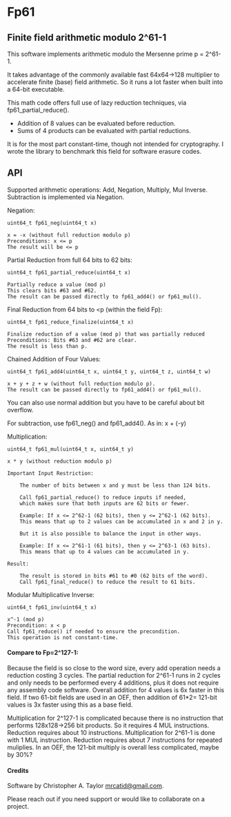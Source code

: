 # Fp61
## Finite field arithmetic modulo 2^61-1

This software implements arithmetic modulo the Mersenne prime p = 2^61-1.

It takes advantage of the commonly available fast 64x64->128 multiplier
to accelerate finite (base) field arithmetic.  So it runs a lot faster
when built into a 64-bit executable.

This math code offers full use of lazy reduction techniques,
via fp61_partial_reduce().
+ Addition of 8 values can be evaluated before reduction.
+ Sums of 4 products can be evaluated with partial reductions.

It is for the most part constant-time, though not intended for cryptography.
I wrote the library to benchmark this field for software erasure codes.

## API

Supported arithmetic operations: Add, Negation, Multiply, Mul Inverse.
Subtraction is implemented via Negation.

Negation:

    uint64_t fp61_neg(uint64_t x)

	x = -x (without full reduction modulo p)
	Preconditions: x <= p
	The result will be <= p

Partial Reduction from full 64 bits to 62 bits:

    uint64_t fp61_partial_reduce(uint64_t x)

	Partially reduce a value (mod p)
	This clears bits #63 and #62.
	The result can be passed directly to fp61_add4() or fp61_mul().

Final Reduction from 64 bits to <p (within the field Fp):

    uint64_t fp61_reduce_finalize(uint64_t x)

	Finalize reduction of a value (mod p) that was partially reduced
	Preconditions: Bits #63 and #62 are clear.
	The result is less than p.

Chained Addition of Four Values:

    uint64_t fp61_add4(uint64_t x, uint64_t y, uint64_t z, uint64_t w)

	x + y + z + w (without full reduction modulo p).
	The result can be passed directly to fp61_add4() or fp61_mul().

You can also use normal addition but you have to be careful about bit overflow.

For subtraction, use fp61_neg() and fp61_add4().
As in: x + (-y)

Multiplication:

    uint64_t fp61_mul(uint64_t x, uint64_t y)

    x * y (without reduction modulo p)

    Important Input Restriction:

        The number of bits between x and y must be less than 124 bits.

        Call fp61_partial_reduce() to reduce inputs if needed,
        which makes sure that both inputs are 62 bits or fewer.

        Example: If x <= 2^62-1 (62 bits), then y <= 2^62-1 (62 bits).
        This means that up to 2 values can be accumulated in x and 2 in y.

        But it is also possible to balance the input in other ways.

        Example: If x <= 2^61-1 (61 bits), then y <= 2^63-1 (63 bits).
        This means that up to 4 values can be accumulated in y.

    Result:

        The result is stored in bits #61 to #0 (62 bits of the word).
        Call fp61_final_reduce() to reduce the result to 61 bits.

Modular Multiplicative Inverse:

    uint64_t fp61_inv(uint64_t x)

	x^-1 (mod p)
	Precondition: x < p
	Call fp61_reduce() if needed to ensure the precondition.
	This operation is not constant-time.


#### Compare to Fp=2^127-1:

Because the field is so close to the word size, every add operation needs
a reduction costing 3 cycles.  The partial reduction for 2^61-1 runs in 2
cycles and only needs to be performed every 4 additions, plus it does not
require any assembly code software.
Overall addition for 4 values is 6x faster in this field.  If two 61-bit
fields are used in an OEF, then addition of 61*2= 121-bit values is 3x
faster using this as a base field.

Multiplication for 2^127-1 is complicated because there is no instruction
that performs 128x128->256 bit products.  So it requires 4 MUL instructions.
Reduction requires about 10 instructions.
Multiplication for 2^61-1 is done with 1 MUL instruction.
Reduction requires about 7 instructions for repeated muliplies.
In an OEF, the 121-bit multiply is overall less complicated, maybe by 30%?


#### Credits

Software by Christopher A. Taylor <mrcatid@gmail.com>.

Please reach out if you need support or would like to collaborate on a project.
